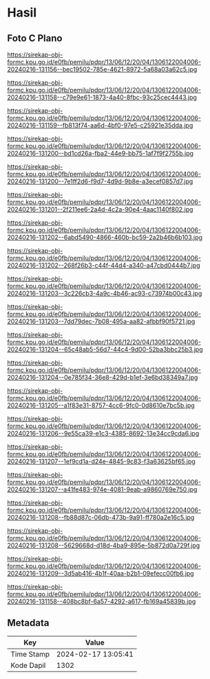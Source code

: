 # Hasil

## Foto C Plano

https://sirekap-obj-formc.kpu.go.id/e0fb/pemilu/pdpr/13/06/12/20/04/1306122004006-20240216-131156--bec19502-785e-4621-8972-5a68a03a62c5.jpg

https://sirekap-obj-formc.kpu.go.id/e0fb/pemilu/pdpr/13/06/12/20/04/1306122004006-20240216-131158--c79e9e61-1873-4a40-8fbc-93c25cec4443.jpg

https://sirekap-obj-formc.kpu.go.id/e0fb/pemilu/pdpr/13/06/12/20/04/1306122004006-20240216-131159--fb813f74-aa6d-4bf0-97e5-c25921e35dda.jpg

https://sirekap-obj-formc.kpu.go.id/e0fb/pemilu/pdpr/13/06/12/20/04/1306122004006-20240216-131200--bd1cd26a-fba2-44e9-bb75-1af7f9f2755b.jpg

https://sirekap-obj-formc.kpu.go.id/e0fb/pemilu/pdpr/13/06/12/20/04/1306122004006-20240216-131200--7e1ff2d6-f9d7-4d9d-9b8e-a3ecef0857d7.jpg

https://sirekap-obj-formc.kpu.go.id/e0fb/pemilu/pdpr/13/06/12/20/04/1306122004006-20240216-131201--2f211ee6-2a4d-4c2a-90e4-4aac1140f802.jpg

https://sirekap-obj-formc.kpu.go.id/e0fb/pemilu/pdpr/13/06/12/20/04/1306122004006-20240216-131202--6abd5490-4866-460b-bc59-2a2b46b6b103.jpg

https://sirekap-obj-formc.kpu.go.id/e0fb/pemilu/pdpr/13/06/12/20/04/1306122004006-20240216-131202--268f26b3-c44f-44d4-a340-a47cbd0444b7.jpg

https://sirekap-obj-formc.kpu.go.id/e0fb/pemilu/pdpr/13/06/12/20/04/1306122004006-20240216-131203--3c226cb3-4a9c-4b46-ac93-c73974b00c43.jpg

https://sirekap-obj-formc.kpu.go.id/e0fb/pemilu/pdpr/13/06/12/20/04/1306122004006-20240216-131203--7dd79dec-7b08-495a-aa82-afbbf90f5721.jpg

https://sirekap-obj-formc.kpu.go.id/e0fb/pemilu/pdpr/13/06/12/20/04/1306122004006-20240216-131204--65c48ab5-56d7-44c4-9d00-52ba3bbc25b3.jpg

https://sirekap-obj-formc.kpu.go.id/e0fb/pemilu/pdpr/13/06/12/20/04/1306122004006-20240216-131204--0e785f34-36e8-429d-b1ef-3e6bd38349a7.jpg

https://sirekap-obj-formc.kpu.go.id/e0fb/pemilu/pdpr/13/06/12/20/04/1306122004006-20240216-131205--a1f83e31-8757-4cc6-9fc0-0d8610e7bc5b.jpg

https://sirekap-obj-formc.kpu.go.id/e0fb/pemilu/pdpr/13/06/12/20/04/1306122004006-20240216-131206--9e55ca39-e1c3-4385-8692-13e34cc9cda6.jpg

https://sirekap-obj-formc.kpu.go.id/e0fb/pemilu/pdpr/13/06/12/20/04/1306122004006-20240216-131207--1ef9cd1a-d24e-4845-9c83-f3a63625bf65.jpg

https://sirekap-obj-formc.kpu.go.id/e0fb/pemilu/pdpr/13/06/12/20/04/1306122004006-20240216-131207--a41fe483-974e-4081-9eab-a9860769e750.jpg

https://sirekap-obj-formc.kpu.go.id/e0fb/pemilu/pdpr/13/06/12/20/04/1306122004006-20240216-131208--fb88d87c-06db-473b-9a91-ff780a2e16c5.jpg

https://sirekap-obj-formc.kpu.go.id/e0fb/pemilu/pdpr/13/06/12/20/04/1306122004006-20240216-131208--5629668d-d18d-4ba9-895e-5b872d0a729f.jpg

https://sirekap-obj-formc.kpu.go.id/e0fb/pemilu/pdpr/13/06/12/20/04/1306122004006-20240216-131209--3d5ab416-4b1f-40aa-b2b1-09efecc00fb6.jpg

https://sirekap-obj-formc.kpu.go.id/e0fb/pemilu/pdpr/13/06/12/20/04/1306122004006-20240216-131158--408bc8bf-6a57-4292-a617-fb169a45839b.jpg


## Metadata

| Key        | Value               |
| ---------- | ------------------- |
| Time Stamp | 2024-02-17 13:05:41 |
| Kode Dapil | 1302                |



